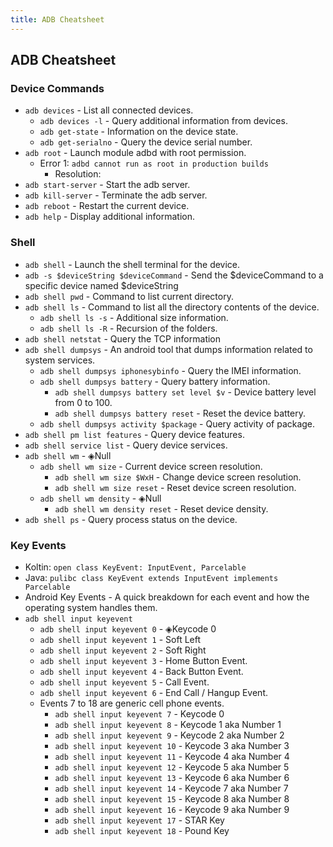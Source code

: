 ```yaml
---
title: ADB Cheatsheet
---
```


## ADB Cheatsheet

### Device Commands

- `adb devices` - List all connected devices.
  - `adb devices -l` - Query additional information from devices.
  - `adb get-state` - Information on the device state.
  - `adb get-serialno` - Query the device serial number.
- `adb root` - Launch module adbd with root permission.
  - Error 1: `adbd cannot run as root in production builds`
    - Resolution:
- `adb start-server` - Start the adb server.
- `adb kill-server` - Terminate the adb server.
- `adb reboot` - Restart the current device.
- `adb help` - Display additional information.

### Shell

- `adb shell` - Launch the shell terminal for the device.
- `adb -s $deviceString $deviceCommand` - Send the $deviceCommand to a specific device named $deviceString
- `adb shell pwd` - Command to list current directory.
- `adb shell ls` - Command to list all the directory contents of the device.
  - `adb shell ls -s` - Additional size information.
  - `adb shell ls -R` - Recursion of the folders.
- `adb shell netstat` - Query the TCP information
- `adb shell dumpsys` - An android tool that dumps information related to system services.
  - `adb shell dumpsys iphonesybinfo` - Query the IMEI information.
  - `adb shell dumpsys battery` - Query battery information.
    - `adb shell dumpsys battery set level $v` - Device battery level from 0 to 100.
    - `adb shell dumpsys battery reset` - Reset the device battery.
  - `adb shell dumpsys activity $package` - Query activity of package.
- `adb shell pm list features` - Query device features.
- `adb shell service list` - Query device services.
- `adb shell wm` - ◈Null
  - `adb shell wm size` - Current device screen resolution.
    - `adb shell wm size $WxH` - Change device screen resolution.
    - `adb shell wm size reset` - Reset device screen resolution.
  - `adb shell wm density` - ◈Null
    - `adb shell wm density reset` - Reset device density.
- `adb shell ps` - Query process status on the device.

### Key Events

- Koltin: `open class KeyEvent: InputEvent, Parcelable`
- Java: `pulibc class KeyEvent extends InputEvent implements Parcelable`
- Android Key Events - A quick breakdown for each event and how the operating system handles them.
- `adb shell input keyevent`
  - `adb shell input keyevent 0` - ◈Keycode 0
  - `adb shell input keyevent 1` - Soft Left
  - `adb shell input keyevent 2` - Soft Right
  - `adb shell input keyevent 3` - Home Button Event.
  - `adb shell input keyevent 4` - Back Button Event.
  - `adb shell input keyevent 5` - Call Event.
  - `adb shell input keyevent 6` - End Call / Hangup Event.
  - Events 7 to 18 are generic cell phone events.
    - `adb shell input keyevent 7` - Keycode 0
    - `adb shell input keyevent 8` - Keycode 1 aka Number 1
    - `adb shell input keyevent 9` - Keycode 2 aka Number 2
    - `adb shell input keyevent 10` - Keycode 3 aka Number 3
    - `adb shell input keyevent 11` - Keycode 4 aka Number 4
    - `adb shell input keyevent 12` - Keycode 5 aka Number 5
    - `adb shell input keyevent 13` - Keycode 6 aka Number 6
    - `adb shell input keyevent 14` - Keycode 7 aka Number 7
    - `adb shell input keyevent 15` - Keycode 8 aka Number 8
    - `adb shell input keyevent 16` - Keycode 9 aka Number 9
    - `adb shell input keyevent 17` - STAR Key
    - `adb shell input keyevent 18` - Pound Key
